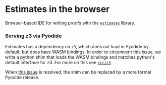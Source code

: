 # Estimates in the browser
Browser-based IDE for writing proofs with the [`estimates`](https://github.com/teorth/estimates) library.

### Serving z3 via Pyodide
Estimates has a dependency on `z3`, which does not load in Pyodide by default, but does have WASM bindings. In order to circumvent this issue, we write a python shim that loads the WASM bindings and matches python's default interface for z3. For more on this see [`src/z3`](./src/z3)

When [this issue](https://github.com/Z3Prover/z3/issues/7418) is resolved, the shim can be replaced by a more formal Pyodide release.
